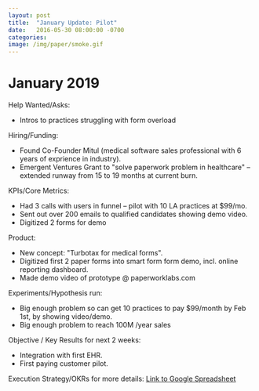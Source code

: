```yaml
---
layout: post
title:  "January Update: Pilot"
date:   2016-05-30 08:00:00 -0700
categories: 
image: /img/paper/smoke.gif
---
```




January 2019
===

Help Wanted/Asks:
* Intros to practices struggling with form overload

Hiring/Funding: 
* Found Co-Founder Mitul (medical software sales professional with 6 years of exprience in industry).
* Emergent Ventures Grant to "solve paperwork problem in healthcare" – extended runway from 15 to 19 months at current burn.

KPIs/Core Metrics:
* Had 3 calls with users in funnel – pilot with 10 LA practices at $99/mo.
* Sent out over 200 emails to qualified candidates showing demo video.
* Digitized 2 forms for demo

Product:
* New concept: "Turbotax for medical forms".
* Digitized first 2 paper forms into smart form form demo, incl. online reporting dashboard.
* Made demo video of prototype @ paperworklabs.com

Experiments/Hypothesis run:
* Big enough problem so can get 10 practices to pay $99/month by Feb 1st, by showing video/demo.
* Big enough problem to reach 100M /year sales

Objective / Key Results for next 2 weeks:
* Integration with first EHR. 
* First paying customer pilot.

Execution Strategy/OKRs for more details:
[Link to Google Spreadsheet](https://docs.google.com/spreadsheets/d/1_mUrnhwyAcfwp7_vJg9p2zhlTSqiuyan6UcPUdmsF2I/edit#gid=0)